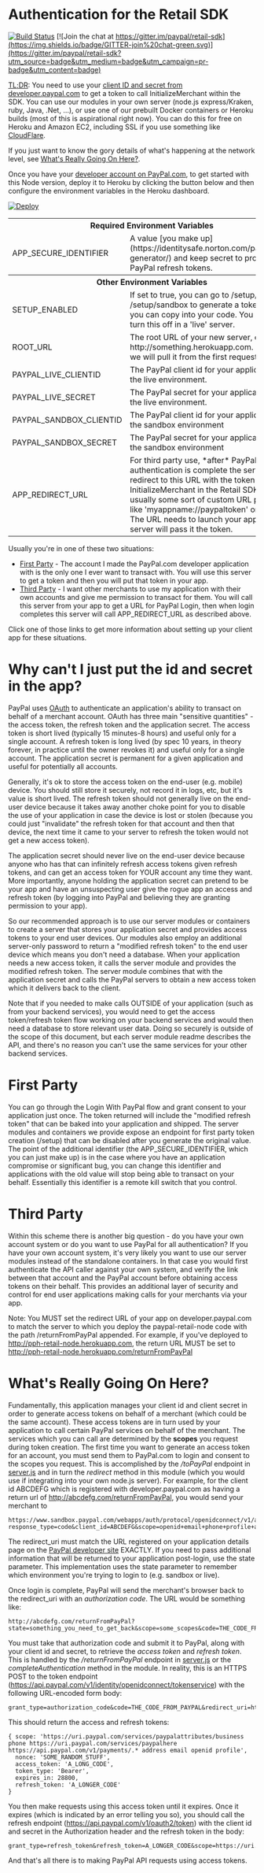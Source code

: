 Authentication for the Retail SDK
=================================

[![Build Status](https://travis-ci.org/djMax/paypal-retail-node.svg)](https://travis-ci.org/paypal/paypal-retail-node)
[![Join the chat at https://gitter.im/paypal/retail-sdk](https://img.shields.io/badge/GITTER-join%20chat-green.svg)](https://gitter.im/paypal/retail-sdk?utm_source=badge&utm_medium=badge&utm_campaign=pr-badge&utm_content=badge)

[TL;DR](http://www.urbandictionary.com/define.php?term=tl%3Bdr): You need to use your
[client ID and secret from developer.paypal.com](https://developer.paypal.com/developer/applications)
to get a token to call InitializeMerchant within the SDK. You can use our modules in your own server
(node.js express/Kraken, ruby, Java, .Net, ...), or use one of our prebuilt Docker containers or
Heroku builds (most of this is aspirational right now). You can do this for free on Heroku and Amazon EC2,
including SSL if you use something like [CloudFlare](https://blog.cloudflare.com/introducing-universal-ssl/).

If you just want to know the gory details of what's happening at the network level, see [What's Really Going On Here?](#whats-really-going-on-here).

Once you have your [developer account on PayPal.com](https://developer.paypal.com), to get started with this Node version, deploy it to Heroku by clicking the button below and then configure the environment variables in the Heroku dashboard.

[![Deploy](https://www.herokucdn.com/deploy/button.png)](https://heroku.com/deploy?template=https://github.com/paypal/paypal-retail-node.git)

<table>
<tr><th colspan="2">Required Environment Variables</th></tr>
<tr><td>APP_SECURE_IDENTIFIER</td><td>A value [you make up](https://identitysafe.norton.com/password-generator/)
 and keep secret to protect your PayPal refresh tokens.</td></tr>
<tr><th colspan="2">Other Environment Variables</th></tr>
<tr><td>SETUP_ENABLED</td><td>If set to true, you can go to /setup/live or /setup/sandbox to generate a token which you
can copy into your code. You should turn this off in a 'live' server.</td></tr>
<tr><td>ROOT_URL</td><td>The root URL of your new server, e.g. http://something.herokuapp.com. If not set, we will pull
it from the first request we see.</td></tr>
<tr><td>PAYPAL_LIVE_CLIENTID</td><td>The PayPal client id for your application in the live environment.</td></tr>
<tr><td>PAYPAL_LIVE_SECRET</td><td>The PayPal secret for your application in the live environment.</td></tr>
<tr><td>PAYPAL_SANDBOX_CLIENTID</td><td>The PayPal client id for your application in the sandbox environment</td></tr>
<tr><td>PAYPAL_SANDBOX_SECRET</td><td>The PayPal secret for your application in the sandbox environment</td></tr>
<tr><td>APP_REDIRECT_URL</td><td>For third party use, *after* PayPal authentication is complete the server will redirect to
this URL with the token for InitializeMerchant in the Retail SDK. This is usually some sort of custom URL protocol like 'myappname://paypaltoken' or similar. The URL needs to launch your app and this server will pass it the token.</td></tr>
</table>

Usually you're in one of these two situations:

* [First Party](#first-party) - The account I made the PayPal.com developer application with is the only one I ever want to transact with. You will use this server to get a token and then you will put that token in your app.
* [Third Party](#third-party) - I want other merchants to use my application with their own accounts and give me permission to transact for them. You will call this server from your app to get a URL for PayPal Login, then when login completes this server will call APP_REDIRECT_URL as described above.

Click one of those links to get more information about setting up your client app for these situations.

Why can't I just put the id and secret in the app?
==================================================
PayPal uses [OAuth](http://en.wikipedia.org/wiki/OAuth) to authenticate an application's ability to transact on behalf of a merchant account.
OAuth has three main "sensitive quantities" - the access token, the refresh token and the application secret. The access token is short lived (typically 15 minutes-8 hours)
and useful only for a single account. A refresh token is long lived (by spec 10 years, in theory forever, in practice until the owner revokes it) and useful only
for a single account. The application secret is permanent for a given application and useful for potentially all accounts.

Generally, it's ok to store the access token on the end-user (e.g. mobile) device. You should still store it securely, not record it in logs, etc, but it's value is short lived.
The refresh token should not generally live on the end-user device because it takes away another choke point for you to disable the use of your application in case the device is
lost or stolen (because you could just "invalidate" the refresh token for that account and then that device, the next time it came to your server to refresh the token would not get a
new access token).

The application secret should never live on the end-user device because anyone who has that can infinitely refresh access tokens given refresh
tokens, and can get an access token for YOUR account any time they want. More importantly, anyone holding the application secret can pretend to be your
app and have an unsuspecting user give the rogue app an access and refresh token (by logging into PayPal and believing they are granting permission to your app).

So our recommended approach is to use our server modules or containers to create a server that stores your application secret and provides access tokens to your end user devices.
Our modules also employ an additional server-only password to return a "modified refresh token" to the end user device which means you don't need a database. When your application
needs a new access token, it calls the server module and provides the modified refresh token. The server module combines that with the application secret and calls the PayPal
servers to obtain a new access token which it delivers back to the client.

Note that if you needed to make calls OUTSIDE of your application (such as from your backend services), you would need to get the access token/refresh token flow working on your
backend services and would then need a database to store relevant user data. Doing so securely is outside of the scope of this document, but each server module readme describes
the API, and there's no reason you can't use the same services for your other backend services.

First Party
===========
You can go through the Login With PayPal flow and grant consent to your application just once. The token returned will include the
"modified refresh token" that can be baked into your application and shipped. The server modules and containers we provide expose an
endpoint for first party token creation (/setup) that can be disabled after you generate the original value. The point of the additional
identifier (the APP_SECURE_IDENTIFIER, which you can just make up) is in the case where you have an application compromise or significant bug, you can change
this identifier and applications with the old value will stop being able to transact on your behalf. Essentially this identifier is
a remote kill switch that you control.

Third Party
===========
Within this scheme there is another big question - do you have your own account system or do you want to use PayPal for
all authentication? If you have your own account system, it's very likely you want to use our server modules instead of
the standalone containers. In that case you would first authenticate the API caller against your own system, and verify
the link between that account and the PayPal account before obtaining access tokens on their behalf. This provides an
additional layer of security and control for end user applications making calls for your merchants via your app.

Note: You MUST set the redirect URL of your app on developer.paypal.com to match the server to which you deploy the paypal-retail-node code with the path /returnFromPayPal appended. For example, if you've deployed to http://pph-retail-node.herokuapp.com, the return URL MUST be set to http://pph-retail-node.herokuapp.com/returnFromPayPal

What's Really Going On Here?
============================

Fundamentally, this application manages your client id and client secret in order to generate access tokens on behalf of a merchant (which could be the same account).
These access tokens are in turn used by your application to call certain PayPal services on behalf of the merchant. The services which you can call are determined by
the **scopes** you request during token creation. The first time you want to generate an access token for an account,
you must send them to PayPal.com to login and consent to the scopes you request. This is accomplished by the */toPayPal*
endpoint in [server.js](server.js) and in turn the *redirect* method in this module (which you would use if integrating into your own node.js server). For example, for the
client id ABCDEFG which is registered with developer.paypal.com as having a return url of http://abcdefg.com/returnFromPayPal, you would send your merchant to

````
https://www.sandbox.paypal.com/webapps/auth/protocol/openidconnect/v1/authorize?response_type=code&client_id=ABCDEFG&scope=openid+email+phone+profile+address+https://uri.paypal.com/services/paypalhere+https://api.paypal.com/v1/payments/.*+https://uri.paypal.com/services/paypalattributes/business&redirect_uri=http%3A%2F%2Fabcdefg.com%2FreturnFromPayPal&state=something_you_need_to_get_back
````

The redirect_uri must match the URL registered on your application details page on the [PayPal developer site](https://developer.paypal.com/developer/applications) EXACTLY.
If you need to pass additional information that will be returned to your application post-login, use the state parameter. This implementation uses the state parameter to
remember which environment you're trying to login to (e.g. sandbox or live).

Once login is complete, PayPal will send the merchant's browser back to the redirect_uri with an *authorization code*. The URL would be something like:

````
http://abcdefg.com/returnFromPayPal?state=something_you_need_to_get_back&scope=some_scopes&code=THE_CODE_FROM_PAYPAL
````

You must take that authorization code and submit it to PayPal, along with your client id and secret, to retrieve the *access token* 
and *refresh token*. This is handled by the */returnFromPayPal* endpoint in [server.js](server.js) or the *completeAuthentication* method 
in the module. In reality, this is an HTTPS POST to the token endpoint (https://api.paypal.com/v1/identity/openidconnect/tokenservice) with the following URL-encoded form body:

````
grant_type=authorization_code&code=THE_CODE_FROM_PAYPAL&redirect_uri=http%3A%2F%2Fabcdefg.com%2FreturnFromPayPal
````

This should return the access and refresh tokens:

````
{ scope: 'https://uri.paypal.com/services/paypalattributes/business phone https://uri.paypal.com/services/paypalhere https://api.paypal.com/v1/payments/.* address email openid profile',
  nonce: 'SOME_RANDOM_STUFF',
  access_token: 'A_LONG_CODE',
  token_type: 'Bearer',
  expires_in: 28800,
  refresh_token: 'A_LONGER_CODE'
}
 ````
 
You then make requests using this access token until it expires. Once it expires (which is indicated by an error telling you so),
you should call the refresh endpoint (https://api.paypal.com/v1/oauth2/token) with the client id and secret in the
Authorization header and the refresh token in the body:
 
````
grant_type=refresh_token&refresh_token=A_LONGER_CODE&scope=https://uri.paypal.com/services/paypalattributes/business+phone+https://uri.paypal.com/services/paypalhere+https://api.paypal.com/v1/payments/.*+address+email+openid+profile
````

And that's all there is to making PayPal API requests using access tokens.
